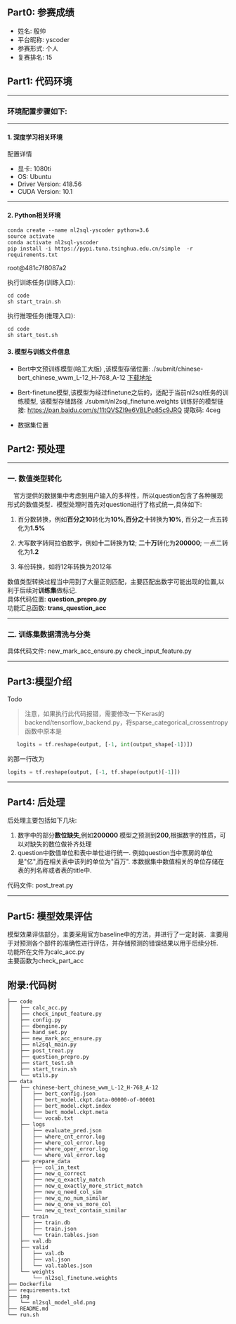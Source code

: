 
## Part0: 参赛成绩
- 姓名: 殷帅
- 平台昵称: yscoder 
- 参赛形式: 个人
- 复赛排名: 15


## Part1:  代码环境
--- 
### 环境配置步骤如下: 

--- 
#### 1. 深度学习相关环境

配置详情
- 显卡: 1080ti
- OS: Ubuntu
- Driver Version: 418.56       
- CUDA Version: 10.1    



---
#### 2. Python相关环境

``` shell 
conda create --name nl2sql-yscoder python=3.6
source activate
conda activate nl2sql-yscoder
pip install -i https://pypi.tuna.tsinghua.edu.cn/simple  -r requirements.txt
``` 
root@481c7f8087a2

执行训练任务(训练入口):
``` 
cd code 
sh start_train.sh
```
执行推理任务(推理入口):
``` 
cd code 
sh start_test.sh
```

#### 3.  模型与训练文件信息
  - Bert中文预训练模型(哈工大版) ,该模型存储位置:  ./submit/chinese-bert_chinese_wwm_L-12_H-768_A-12   [下载地址](https://github.com/ymcui/Chinese-BERT-wwm)

  - Bert-finetune模型,该模型为经过finetune之后的，适配于当前nl2sql任务的训练模型, 该模型存储路径 ./submit/nl2sql_finetune.weights
  训练好的模型链接: https://pan.baidu.com/s/11tQVSZl9e6VBLPp85c9JRQ 提取码: 4ceg 

  - 数据集位置 


## Part2: 预处理
--- 
###  一. 数值类型转化

   　官方提供的数据集中考虑到用户输入的多样性，所以question包含了各种展现形式的数值类型．模型处理时首先对question进行了格式统一,具体如下: 
   1. 百分数转换，例如**百分之10**转化为**10%**,**百分之十**转换为**10%**, 百分之一点五转化为**1.5%**  

   2. 大写数字转阿拉伯数字，例如**十二**转换为**12**; **二十万**转化为**200000**; 一点二转化为**1.2** 
   3. 年份转换，如将12年转换为2012年

   数值类型转换过程当中用到了大量正则匹配，主要匹配出数字可能出现的位置,以利于后续对**训练集**做标记.  
   具体代码位置: **question_prepro.py**    
   功能汇总函数: **trans_question_acc**


--- 
### 二. 训练集数据清洗与分类 

   具体代码文件:  new_mark_acc_ensure.py     check_input_feature.py     


--- 

## Part3:模型介绍
Todo 

> 注意，如果执行此代码报错，需要修改一下Keras的backend/tensorflow_backend.py，将sparse_categorical_crossentropy函数中原本是  

``` python 
   logits = tf.reshape(output, [-1, int(output_shape[-1])]) 
``` 
的那一行改为
``` python 
logits = tf.reshape(output, [-1, tf.shape(output)[-1]])
``` 

--- 
## Part4: 后处理    
   后处理主要包括如下几块:
   1. 数字中的部分**数位缺失**,例如**200000** 模型之预测到**200**,根据数字的性质，可以对缺失的数位做补齐处理
   2. question中数值单位和表中单位进行统一. 例如question当中票房的单位是"亿",而在相关表中该列的单位为"百万". 本数据集中数值相关的单位存储在表的列名称或者表的title中.
   
   代码文件: post_treat.py 


--- 

## Part5: 模型效果评估  
模型效果评估部分，主要采用官方baseline中的方法，并进行了一定封装．主要用于对预测各个部件的准确性进行评估，并存储预测的错误结果以用于后续分析.    
功能所在文件为calc_acc.py   
主要函数为check_part_acc

## 附录:代码树
```
├── code
│   ├── calc_acc.py
│   ├── check_input_feature.py
│   ├── config.py
│   ├── dbengine.py
│   ├── hand_set.py
│   ├── new_mark_acc_ensure.py
│   ├── nl2sql_main.py
│   ├── post_treat.py
│   ├── question_prepro.py
│   ├── start_test.sh
│   ├── start_train.sh
│   └── utils.py
├── data
│   ├── chinese-bert_chinese_wwm_L-12_H-768_A-12
│   │   ├── bert_config.json
│   │   ├── bert_model.ckpt.data-00000-of-00001
│   │   ├── bert_model.ckpt.index
│   │   ├── bert_model.ckpt.meta
│   │   └── vocab.txt
│   ├── logs
│   │   ├── evaluate_pred.json
│   │   ├── where_cnt_error.log
│   │   ├── where_col_error.log
│   │   ├── where_oper_error.log
│   │   └── where_val_error.log
│   ├── prepare_data
│   │   ├── col_in_text
│   │   ├── new_q_correct
│   │   ├── new_q_exactly_match
│   │   ├── new_q_exactly_more_strict_match
│   │   ├── new_q_need_col_sim
│   │   ├── new_q_no_num_similar
│   │   ├── new_q_one_vs_more_col
│   │   └── new_q_text_contain_similar
│   ├── train
│   │   ├── train.db
│   │   ├── train.json
│   │   └── train.tables.json
│   ├── val.db
│   ├── valid
│   │   ├── val.db
│   │   ├── val.json
│   │   └── val.tables.json
│   └── weights
│       └── nl2sql_finetune.weights
├── Dockerfile
├── requirements.txt
├── img
│   └── nl2sql_model_old.png
├── README.md
└── run.sh
```
